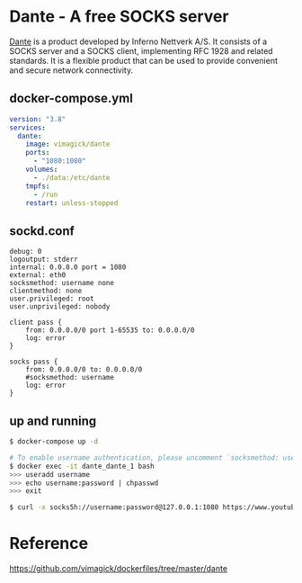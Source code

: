 Dante - A free SOCKS server
===========================

[Dante][1] is a product developed by Inferno Nettverk A/S. It consists of a
SOCKS server and a SOCKS client, implementing RFC 1928 and related standards.
It is a flexible product that can be used to provide convenient and secure
network connectivity. 

## docker-compose.yml

```yaml
version: "3.8"
services:
  dante:
    image: vimagick/dante
    ports:
      - "1080:1080"
    volumes:
      - ./data:/etc/dante
    tmpfs:
      - /run
    restart: unless-stopped
```

## sockd.conf

```
debug: 0
logoutput: stderr
internal: 0.0.0.0 port = 1080
external: eth0
socksmethod: username none
clientmethod: none
user.privileged: root
user.unprivileged: nobody

client pass {
    from: 0.0.0.0/0 port 1-65535 to: 0.0.0.0/0
    log: error
}

socks pass {
    from: 0.0.0.0/0 to: 0.0.0.0/0
    #socksmethod: username
    log: error
}
```

## up and running

```bash
$ docker-compose up -d

# To enable username authentication, please uncomment `socksmethod: username`.
$ docker exec -it dante_dante_1 bash
>>> useradd username
>>> echo username:password | chpasswd
>>> exit

$ curl -x socks5h://username:password@127.0.0.1:1080 https://www.youtube.com
```

[1]: http://www.inet.no/dante/index.html


# Reference
https://github.com/vimagick/dockerfiles/tree/master/dante
